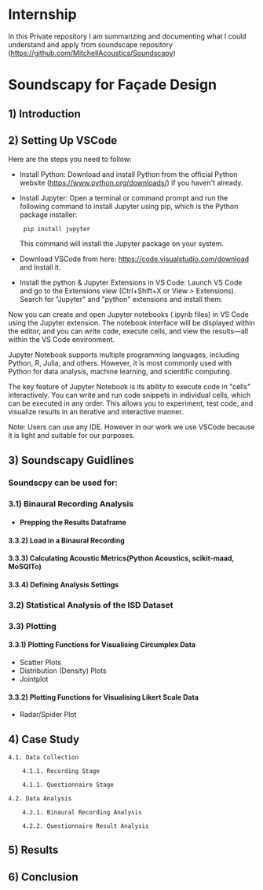 # Internship

In this Private repository I am summarizing and documenting what I could understand and apply from soundscape repository (https://github.com/MitchellAcoustics/Soundscapy)

# Soundscapy for Façade Design

## 1) Introduction

## 2) Setting Up VSCode

Here are the steps you need to follow:

+ Install Python: Download and install Python from the official Python website (https://www.python.org/downloads/) if you haven't already.

+ Install Jupyter: Open a terminal or command prompt and run the following command to install Jupyter using pip, which is the Python package installer:
       
       pip install jupyter
  This command will install the Jupyter package on your system.  
+ Download VSCode from here: https://code.visualstudio.com/download and Install it.

+ Install the python & Jupyter Extensions in VS Code: Launch VS Code and go to the Extensions view (Ctrl+Shift+X or View > Extensions). Search for "Jupyter" and "python" extensions and install them.

Now you can create and open Jupyter notebooks (.ipynb files) in VS Code using the Jupyter extension. The notebook interface will be displayed within the editor, and you can write code, execute cells, and view the results—all within the VS Code environment.

Jupyter Notebook supports multiple programming languages, including Python, R, Julia, and others. However, it is most commonly used with Python for data analysis, machine learning, and scientific computing.

The key feature of Jupyter Notebook is its ability to execute code in "cells" interactively. You can write and run code snippets in individual cells, which can be executed in any order. This allows you to experiment, test code, and visualize results in an iterative and interactive manner.

Note: Users can use any IDE. However in our work we use VSCode because it is light and suitable for our purposes.

## 3) Soundscapy Guidlines

### Soundscpy can be used for:

### 3.1) Binaural Recording Analysis
+ #### Prepping the Results Dataframe
#### 3.3.2) Load in a Binaural Recording
#### 3.3.3) Calculating Acoustic Metrics(Python Acoustics, scikit-maad, MoSQITo)
#### 3.3.4) Defining Analysis Settings
### 3.2) Statistical Analysis of the ISD Dataset
### 3.3) Plotting
#### 3.3.1) Plotting Functions for Visualising Circumplex Data
+ Scatter Plots
+ Distribution (Density) Plots
+ Jointplot
#### 3.3.2) Plotting Functions for Visualising Likert Scale Data
+ Radar/Spider Plot

## 4) Case Study

    4.1. Data Collection

        4.1.1. Recording Stage

        4.1.1. Questionnaire Stage

    4.2. Data Analysis

        4.2.1. Binaural Recording Analysis

        4.2.2. Questionnaire Result Analysis

## 5) Results

## 6) Conclusion



